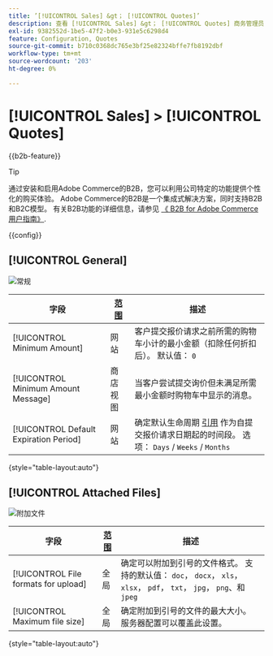 ```yaml
---
title: ’[!UICONTROL Sales] &gt； [!UICONTROL Quotes]’
description: 查看 [!UICONTROL Sales] &gt； [!UICONTROL Quotes] 商务管理员页面。
exl-id: 9382552d-1be5-47f2-b0e3-931e5c6298d4
feature: Configuration, Quotes
source-git-commit: b710c0368dc765e3bf25e82324bffe7fb8192dbf
workflow-type: tm+mt
source-wordcount: '203'
ht-degree: 0%

---
```


# [!UICONTROL Sales] > [!UICONTROL Quotes]

{{b2b-feature}}

>[!TIP]
>
>通过安装和启用Adobe Commerce的B2B，您可以利用公司特定的功能提供个性化的购买体验。 Adobe Commerce的B2B是一个集成式解决方案，同时支持B2B和B2C模型。 有关B2B功能的详细信息，请参见 [《 B2B for Adobe Commerce用户指南》](https://experienceleague.adobe.com/docs/commerce-admin/b2b/introduction.html).

{{config}}

<!-- [Quotes](https://docs.magento.com/user-guide/sales/quotes.html) -->

## [!UICONTROL General]

![常规](./assets/quotes-general.png)<!-- zoom -->

| 字段 | [范围](../../getting-started/websites-stores-views.md#scope-settings) | 描述 |
|--- |--- |--- |
| [!UICONTROL Minimum Amount] | 网站 | 客户提交报价请求之前所需的购物车小计的最小金额（扣除任何折扣后）。 默认值： `0` |
| [!UICONTROL Minimum Amount Message] | 商店视图 | 当客户尝试提交询价但未满足所需最小金额时购物车中显示的消息。 |
| [!UICONTROL Default Expiration Period] | 网站 | 确定默认生命周期 [引用](../../b2b/quote-price-negotiation.md) 作为自提交报价请求日期起的时间段。 选项： `Days` / `Weeks` / `Months` |

{style="table-layout:auto"}

## [!UICONTROL Attached Files]

![附加文件](./assets/quotes-attached-files.png)<!-- zoom -->

| 字段 | [范围](../../getting-started/websites-stores-views.md#scope-settings) | 描述 |
|--- |--- |--- |
| [!UICONTROL File formats for upload] | 全局 | 确定可以附加到引号的文件格式。 支持的默认值： `doc`， `docx`， `xls`， `xlsx`， `pdf`， `txt`， `jpg`， `png`、和 `jpeg` |
| [!UICONTROL Maximum file size] | 全局 | 确定附加到引号的文件的最大大小。 服务器配置可以覆盖此设置。 |

{style="table-layout:auto"}
